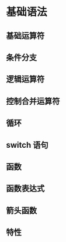 # 基础语法

## 基础运算符

## 条件分支

## 逻辑运算符

## 控制合并运算符

## 循环

## switch 语句

## 函数

## 函数表达式

## 箭头函数

## 特性